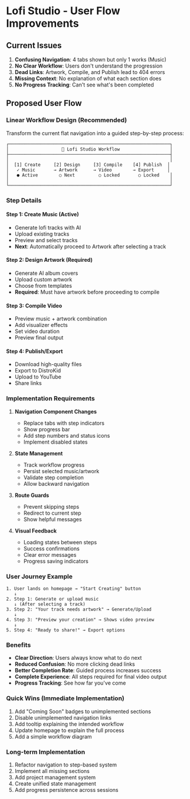 # Lofi Studio - User Flow Improvements

## Current Issues

1. **Confusing Navigation**: 4 tabs shown but only 1 works (Music)
2. **No Clear Workflow**: Users don't understand the progression
3. **Dead Links**: Artwork, Compile, and Publish lead to 404 errors
4. **Missing Context**: No explanation of what each section does
5. **No Progress Tracking**: Can't see what's been completed

## Proposed User Flow

### Linear Workflow Design (Recommended)

Transform the current flat navigation into a guided step-by-step process:

```
┌─────────────────────────────────────────────────────────────┐
│                    🎵 Lofi Studio Workflow                   │
├─────────────────────────────────────────────────────────────┤
│                                                             │
│  [1] Create     [2] Design     [3] Compile    [4] Publish  │
│   ✓ Music       → Artwork      → Video        → Export     │
│   ● Active        ○ Next         ○ Locked       ○ Locked    │
│                                                             │
└─────────────────────────────────────────────────────────────┘
```

### Step Details

#### Step 1: Create Music (Active)
- Generate lofi tracks with AI
- Upload existing tracks
- Preview and select tracks
- **Next**: Automatically proceed to Artwork after selecting a track

#### Step 2: Design Artwork (Required)
- Generate AI album covers
- Upload custom artwork
- Choose from templates
- **Required**: Must have artwork before proceeding to compile

#### Step 3: Compile Video
- Preview music + artwork combination
- Add visualizer effects
- Set video duration
- Preview final output

#### Step 4: Publish/Export
- Download high-quality files
- Export to DistroKid
- Upload to YouTube
- Share links

### Implementation Requirements

1. **Navigation Component Changes**
   - Replace tabs with step indicators
   - Show progress bar
   - Add step numbers and status icons
   - Implement disabled states

2. **State Management**
   - Track workflow progress
   - Persist selected music/artwork
   - Validate step completion
   - Allow backward navigation

3. **Route Guards**
   - Prevent skipping steps
   - Redirect to current step
   - Show helpful messages

4. **Visual Feedback**
   - Loading states between steps
   - Success confirmations
   - Clear error messages
   - Progress saving indicators

### User Journey Example

```
1. User lands on homepage → "Start Creating" button
   ↓
2. Step 1: Generate or upload music
   ↓ (After selecting a track)
3. Step 2: "Your track needs artwork" → Generate/Upload
   ↓
4. Step 3: "Preview your creation" → Shows video preview
   ↓
5. Step 4: "Ready to share!" → Export options
```

### Benefits

- **Clear Direction**: Users always know what to do next
- **Reduced Confusion**: No more clicking dead links
- **Better Completion Rate**: Guided process increases success
- **Complete Experience**: All steps required for final video output
- **Progress Tracking**: See how far you've come

### Quick Wins (Immediate Implementation)

1. Add "Coming Soon" badges to unimplemented sections
2. Disable unimplemented navigation links
3. Add tooltip explaining the intended workflow
4. Update homepage to explain the full process
5. Add a simple workflow diagram

### Long-term Implementation

1. Refactor navigation to step-based system
2. Implement all missing sections
3. Add project management system
4. Create unified state management
5. Add progress persistence across sessions